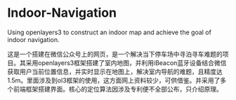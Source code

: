 # Indoor-Navigation
Using openlayers3 to construct an indoor map and achieve the goal of indoor navigation.

这是一个搭建在微信公众号上的网页，是一个解决当下停车场中寻泊寻车难题的项目。其采用openlayers3框架搭建了室内地图，并利用iBeacon蓝牙设备结合微信获取用户当前位置信息，并实时显示在地图上，解决室内导航的难题，且精度达1.5m。里面涉及到ol3框架的使用，这方面网上资料较少，可供借鉴。并采用了多个前端框架搭建界面。核心的定位算法因涉及专利便不全部公布，只介绍原理。
